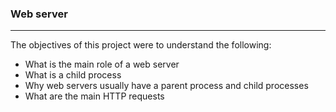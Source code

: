 ### Web server
***
The objectives of this project were to understand the following:
<br>
- What is the main role of a web server
- What is a child process
- Why web servers usually have a parent process and child processes
- What are the main HTTP requests
